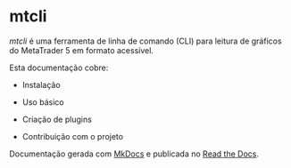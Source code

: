 # mtcli
  
  *mtcli* é uma ferramenta de linha de comando (CLI) para leitura de gráficos do MetaTrader 5 em formato acessível.
  
  Esta documentação cobre:
  
  - Instalação
  
- Uso básico
    
- Criação de plugins
  
- Contribuição com o projeto
    
Documentação gerada com [MkDocs](https://www.mkdocs.org) e publicada no [Read the Docs](https://vfranca.github.io/mtcli).

